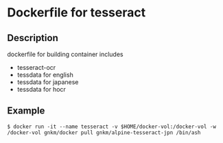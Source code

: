 # Dockerfile for tesseract
## Description

dockerfile for building container includes

- tesseract-ocr
- tessdata for english
- tessdata for japanese
- tessdata for hocr

## Example

```
$ docker run -it --name tesseract -v $HOME/docker-vol:/docker-vol -w /docker-vol gnkm/docker pull gnkm/alpine-tesseract-jpn /bin/ash
```
